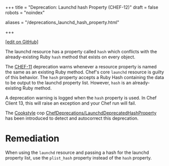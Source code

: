 +++
title = "Deprecation: Launchd hash Property (CHEF-12)"
draft = false
robots = "noindex"


aliases = "/deprecations_launchd_hash_property.html"


  
    
    
    
    
+++    

[\[edit on GitHub\]](https://github.com/chef/chef-web-docs/blob/master/content/deprecations_launchd_hash_property.md)



The launchd resource has a property called `hash` which conflicts with
the already-existing Ruby `hash` method that exists on every object.

The [CHEF-11](/deprecations_property_name_collision.html) deprecation
warns whenever a resource property is named the same as an existing Ruby
method. Chef's core `launchd` resource is guilty of this behavior. The
`hash` property accepts a Ruby Hash containing the data to be output to
the launchd property list. However, `hash` is an already-existing Ruby
method.

A deprecation warning is logged when the `hash` property is used. In
Chef Client 13, this will raise an exception and your Chef run will
fail.

The [Cookstyle](cookstyle.html) cop
[ChefDeprecations/LaunchdDeprecatedHashProperty](https://github.com/chef/cookstyle/blob/master/docs/cops_chefdeprecations.md#chefdeprecationslaunchddeprecatedhashproperty)
has been introduced to detect and autocorrect this deprecation.

Remediation
===========

When using the `launchd` resource and passing a hash for the launchd
property list, use the `plist_hash` property instead of the `hash`
property.
